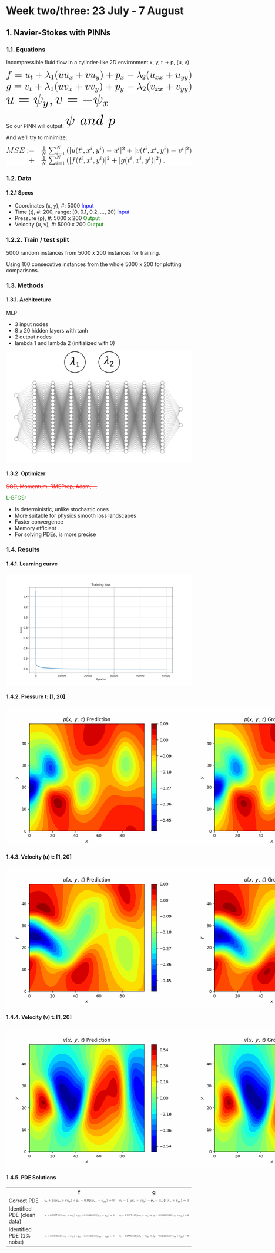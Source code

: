 <style>
        .image-row {
            display: flex;
            justify-content: space-around; /* Distribute space around the images */
            margin: 20px 0;
        }
        .image-row img {
            width: 100%; /* Adjust the width as needed */
            height: auto;
            margin: 0px; /* Optional: space between images */
        }
    </style>

<h1>Week two/three: 23 July - 7 August</h1>

## 1. Navier-Stokes with PINNs

### 1.1. Equations
Incompressible fluid flow in a cylinder-like 2D environment x, y, t -> p, (u, v)

<img src="resources/week_3/f.svg">

<img src="resources/week_3/g.svg">

<img src="resources/week_3/assm.svg">

So our PINN will output: <img src="resources/week_3/psi and p.svg">

And we'll try to minimize:

<img src="resources/week_3/loss.svg">

### 1.2. Data
#### 1.2.1 Specs
- Coordinates (x, y), #: 5000 <span style="color:blue">Input</span>
- Time (t), #: 200, range: [0, 0.1, 0.2, ..., 20] <span style="color: blue">Input</span>
- Pressure (p), #: 5000 x 200 <span style="color: green">Output</span>
- Velocity (u, v), #: 5000 x 200 <span style="color: green">Output</span>

### 1.2.2. Train / test split
5000 random instances from 5000 x 200 instances for training.

Using 100 consecutive instances from the whole 5000 x 200 for plotting comparisons.


### 1.3. Methods

#### 1.3.1. Architecture
MLP
- 3 input nodes
- 8 x 20 hidden layers with tanh
- 2 output nodes
- lambda 1 and lambda 2 (initialized with 0)

<img src="resources/week_3/nn.png">

#### 1.3.2. Optimizer

<span style="color:red"><s>SGD, Momentum, RMSProp, Adam, ...</s></span>

<span style="color:green">L-BFGS<span>:

- Is deterministic, unlike stochastic ones
- More suitable for physics smooth loss landscapes
- Faster convergence
- Memory efficient
- For solving PDEs, is more precise

### 1.4. Results

#### 1.4.1. Learning curve

<img src="resources/week_3/curve.svg">

#### 1.4.2. Pressure t: [1, 20]

<div class="image-row">
        <img src="resources/week_3/pressure_gt.gif" alt="Image 1">
        <img src="resources/week_3/pressure_pred.gif" alt="Image 2">
</div>

#### 1.4.3. Velocity (u) t: [1, 20]

<div class="image-row">
        <img src="resources/week_3/u_gt.gif" alt="Image 1">
        <img src="resources/week_3/u_pred.gif" alt="Image 2">
</div>


#### 1.4.4. Velocity (v) t: [1, 20]

<div class="image-row">
        <img src="resources/week_3/v_gt.gif" alt="Image 1">
        <img src="resources/week_3/v_pred.gif" alt="Image 2">
</div>

#### 1.4.5. PDE Solutions

<table>
  <tr>
    <th></th>
    <th>f</th>
    <th>g</th>
  </tr>
  <tr>
    <td>Correct PDE</td>
    <td><img src="resources/week_3/org_f.svg" alt="Correct PDE f"></td>
    <td><img src="resources/week_3/org_g.svg" alt="Correct PDE g"></td>
  </tr>
  <tr>
    <td>Identified PDE (clean data)</td>
    <td><img src="resources/week_3/clean_f.svg" alt="Identified PDE (clean data) f"></td>
    <td><img src="resources/week_3/clean_g.svg" alt="Identified PDE (clean data) g"></td>
  </tr>
  <tr>
    <td>Identified PDE (1% noise)</td>
    <td><img src="resources/week_3/noisy_f.svg" alt="Identified PDE (1% noise) f"></td>
    <td><img src="resources/week_3/noisy_g.svg" alt="Identified PDE (1% noise) g"></td>
  </tr>
</table>


<!-- |  | f | g|
|----------|----------|----------|
| Correct PDE | <img src="resources/week_3/org_f.svg"> | <img src="resources/week_3/org_g.svg"> |
| Identified PDE (clean data) | <img src="resources/week_3/clean_f.svg"> | <img src="resources/week_3/clean_g.svg"> |
| Identified PDE (1% noise) | <img src="resources/week_3/noisy_f.svg"> | <img src="resources/week_3/noisy_g.svg"> | -->